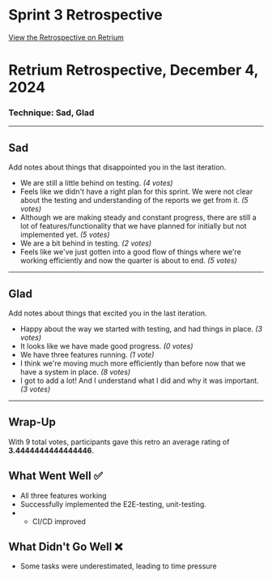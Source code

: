 # Sprint 3 Retrospective

[View the Retrospective on Retrium](https://app.retrium.com/team-room/33f1967c-4cd7-4106-86ac-e230a1d47210/history/5bc0e6b4-32b4-46b5-894e-517f29c8fd4e)

# Retrium Retrospective, December 4, 2024
### Technique: Sad, Glad

---

## Sad
Add notes about things that disappointed you in the last iteration.

- We are still a little behind on testing. *(4 votes)*
- Feels like we didn't have a right plan for this sprint. We were not clear about the testing and understanding of the reports we get from it. *(5 votes)*
- Although we are making steady and constant progress, there are still a lot of features/functionality that we have planned for initially but not implemented yet. *(5 votes)*
- We are a bit behind in testing. *(2 votes)*
- Feels like we've just gotten into a good flow of things where we're working efficiently and now the quarter is about to end. *(5 votes)*

---

## Glad
Add notes about things that excited you in the last iteration.

- Happy about the way we started with testing, and had things in place. *(3 votes)*
- It looks like we have made good progress. *(0 votes)*
- We have three features running. *(1 vote)*
- I think we're moving much more efficiently than before now that we have a system in place. *(8 votes)*
- I got to add a lot! And I understand what I did and why it was important. *(3 votes)*

---

## Wrap-Up

With 9 total votes, participants gave this retro an average rating of **3.4444444444444446**.


## What Went Well :white_check_mark:
- All three features working
- Successfully implemented the E2E-testing, unit-testing.
- - CI/CD improved

## What Didn't Go Well :x:
- Some tasks were underestimated, leading to time pressure
